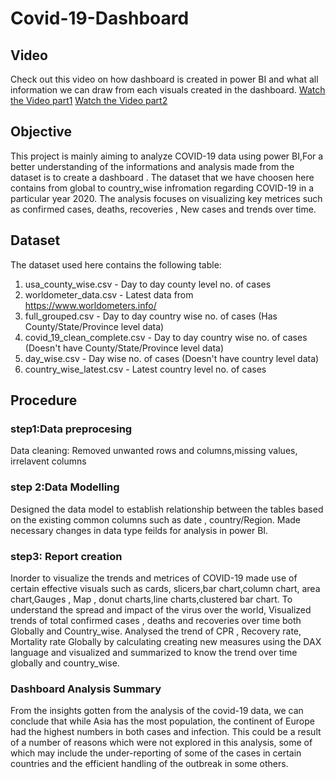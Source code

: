 # Covid-19-Dashboard

## Video 

Check out this video on how dashboard is created in power BI and what all information we can draw from each visuals created in the dashboard.
[Watch the Video part1](https://drive.google.com/file/d/1R6UgG_a0SpuILuXKe0JJfkhTGMI3ooyB/view?usp=drive_link)
[Watch the Video part2](https://drive.google.com/file/d/1H1tor9Kl6W3jEAvHrn4_Bou7P12TN30q/view?usp=drive_link)

## Objective
This project is mainly aiming to analyze COVID-19 data using power BI,For a better understanding of the informations and analysis made from the dataset is to create a dashboard .
The dataset that we have choosen here contains from global to country_wise infromation regarding COVID-19 in a particular year 2020.
The analysis focuses on visualizing key metrices such as confirmed cases, deaths, recoveries , New cases and trends over time.


## Dataset
The dataset used here contains the following table:

1. usa_county_wise.csv - Day to day county level no. of cases
2. worldometer_data.csv - Latest data from https://www.worldometers.info/
3. full_grouped.csv - Day to day country wise no. of cases (Has County/State/Province level data)
4. covid_19_clean_complete.csv - Day to day country wise no. of cases (Doesn't have County/State/Province level data)
5. day_wise.csv - Day wise no. of cases (Doesn't have country level data)
6. country_wise_latest.csv - Latest country level no. of cases


## Procedure

### step1:Data preprocesing
Data cleaning: Removed unwanted rows and columns,missing values, irrelavent columns


### step 2:Data Modelling
Designed the data model to establish relationship between the tables based on the existing common columns such as date , country/Region.
Made necessary changes in data type feilds for analysis in power BI.

### step3: Report creation
Inorder to visualize the trends and metrices of COVID-19 made use of certain effective visuals such  as cards, slicers,bar chart,column chart, area chart,Gauges , Map , donut charts,line charts,clustered bar chart.
To understand the spread and impact of the virus over the world,
Visualized trends of total confirmed cases , deaths and recoveries over time both Globally and Country_wise.
Analysed the trend of  CPR , Recovery rate, Mortality rate Globally by calculating creating new measures using the DAX language and  visualized and summarized to know the trend over time globally and country_wise.

### Dashboard Analysis Summary
From the insights gotten from the analysis of the covid-19 data, we can conclude that while Asia has the most population, the continent of Europe had the highest numbers in both cases and infection. 
This could be a result of a number of reasons which were not explored in this analysis, some of which may include the under-reporting of some of the cases in certain countries and the efficient handling of the outbreak in some others.


  
